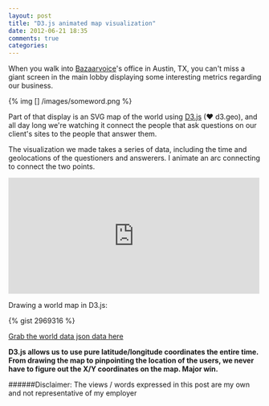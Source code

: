 ```yaml
---
layout: post
title: "D3.js animated map visualization"
date: 2012-06-21 18:35
comments: true
categories: 
---
```

When you walk into [Bazaarvoice][2]'s office in Austin, TX, you can't miss a giant screen in the main lobby displaying some interesting metrics regarding our business. 

{% img [] /images/someword.png %} 

Part of that display is an SVG map of the world using [D3.js][0] (&hearts; d3.geo), and all day long we're watching it connect the people that ask questions on our client's sites to the people that answer them.

The visualization we made takes a series of data, including the time and geolocations of the questioners and answerers. I animate an arc connecting to connect the two points. 

<iframe src="http://player.vimeo.com/video/44433253" width="500" height="231" frameborder="0" webkitAllowFullScreen mozallowfullscreen allowFullScreen></iframe>

Drawing a world map in D3.js: 

{% gist 2969316 %}

[Grab the world data json data here][1]

__D3.js allows us to use pure latitude/longitude coordinates the entire time. From drawing the map to pinpointing the location of the users, we never have to figure out the X/Y coordinates on the map. Major win.__


######Disclaimer: The views / words expressed in this post are my own and not representative of my employer

[0]: http://d3js.org/ "D3.js"
[1]: https://gist.github.com/2969317 "World Map Data JSON"
[2]: http://www.bazaarvoice.com/ "Bazaarvoice, Inc"
